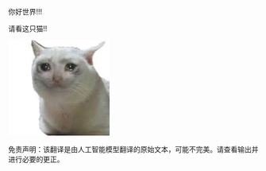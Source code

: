 你好世界!!!

请看这只猫!!

![猫的图片](./translated_images/cat1.9cd857c7b7aeb480a04b2cabce8b04bc33dc7118e95f14679569bcfba984a2fe.zh.png)


免责声明：该翻译是由人工智能模型翻译的原始文本，可能不完美。请查看输出并进行必要的更正。